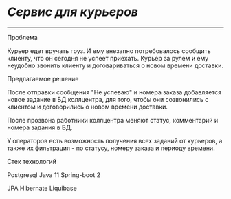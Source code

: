 
# *Сервис для курьеров*
___
Проблема


Курьер едет вручать груз. И ему внезапно потребовалось сообщить клиенту, что он
сегодня не успеет приехать. Курьер за рулем и ему неудобно звонить клиенту и
договариваться о новом времени доставки.

Предлагаемое решение

После отправки сообщения "Не успеваю" и номера заказа добавляется новое задание в БД коллцентра, для того, чтобы они созвонились с клиентом и договорились о новом времени доставки.

После прозвона работники коллцентра меняют статус, комментарий и номера задания в БД.

У операторов есть возможность получения всех заданий от курьеров, а также их фильтрация - по статусу, номеру заказа и периоду времени.

Стек технологий 

Postgresql
Java 11
Spring-boot 2

JPA Hibernate
Liquibase 

